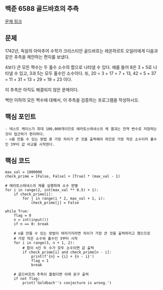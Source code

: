 ## 백준 6588 골드바흐의 추측
[문제 링크](https://www.acmicpc.net/problem/6588)

## 문제
1742년, 독일의 아마추어 수학가 크리스티안 골드바흐는 레온하르트 오일러에게 다음과 같은 추측을 제안하는 편지를 보냈다.

4보다 큰 모든 짝수는 두 홀수 소수의 합으로 나타낼 수 있다.
예를 들어 8은 3 + 5로 나타낼 수 있고, 3과 5는 모두 홀수인 소수이다. 또, 20 = 3 + 17 = 7 + 13, 42 = 5 + 37 = 11 + 31 = 13 + 29 = 19 + 23 이다.

이 추측은 아직도 해결되지 않은 문제이다.

백만 이하의 모든 짝수에 대해서, 이 추측을 검증하는 프로그램을 작성하시오.

## 핵심 포인트
```
- 테스트 케이스가 최대 100,000개이므로 에라토스테네스의 체 결과는 전역 변수로 저장하는 것이 접근하기 편리하다.
- n을 만들 수 있는 방법 중 가장 차이가 큰 것을 출력해야 하므로 가장 작은 소수이자 홀수인 3부터 값 비교를 시작한다.
```

## 핵심 코드
```
max_val = 1000000
check_prime = [False, False] + [True] * (max_val - 1)

# 에라토스테네스의 체를 실행하여 소수 판별
for i in range(2, int(max_val ** 0.5) + 1):
    if check_prime[i]:
        for j in range(i * 2, max_val + 1, i):
            check_prime[j] = False

while True:
    flag = 0
    n = int(input())
    if n == 0: break

	# n을 만들 수 있는 방법이 여러가지라면 차이가 가장 큰 것을 출력하라고 했으므로
	# 가장 작은 소수와 홀수인 3부터 시작
    for i in range(3, n + 1, 2):
		# 합이 n인 두 수가 모두 소수이면 값 출력
        if check_prime[i] and check_prime[n - i]:
            print(f'{n} = {i} + {n - i}')
            flag = 1
            break

    # 골드바흐의 추측이 틀렸다면 아래 문구 출력
    if not flag:
        print('Goldbach''s conjecture is wrong.')
```